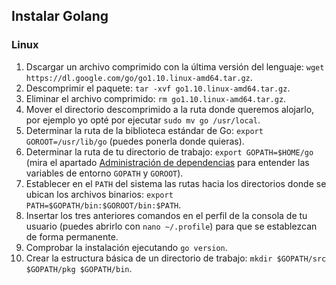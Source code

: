 ## Instalar Golang

### Linux

1. Dscargar un archivo comprimido con la última versión del lenguaje: `wget https://dl.google.com/go/go1.10.linux-amd64.tar.gz`.
2. Descomprimir el paquete: `tar -xvf go1.10.linux-amd64.tar.gz`.
3. Eliminar el archivo comprimido: `rm go1.10.linux-amd64.tar.gz`.
4. Mover el directorio descomprimido a la ruta donde queremos alojarlo, por ejemplo yo opté por ejecutar `sudo mv go /usr/local`.
5. Determinar la ruta de la biblioteca estándar de Go: `export GOROOT=/usr/lib/go` (puedes ponerla donde quieras).
6. Determinar la ruta de tu directorio de trabajo: `export GOPATH=$HOME/go` (mira el apartado [Administración de dependencias](https://github.com/mondeja/fullstack/tree/master/backend/src/005-entorno_de_ejecucion/go/packages) para entender las variables de entorno `GOPATH` y `GOROOT`).
7. Establecer en el `PATH` del sistema las rutas hacia los directorios donde se ubican los archivos binarios: `export PATH=$GOPATH/bin:$GOROOT/bin:$PATH`.
8. Insertar los tres anteriores comandos en el perfil de la consola de tu usuario (puedes abrirlo con `nano ~/.profile`) para que se establezcan de forma permanente.
9. Comprobar la instalación ejecutando `go version`.
10. Crear la estructura básica de un directorio de trabajo: `mkdir $GOPATH/src $GOPATH/pkg $GOPATH/bin`.
